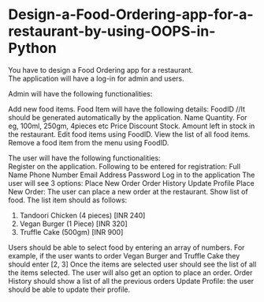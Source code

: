 # Design-a-Food-Ordering-app-for-a-restaurant-by-using-OOPS-in-Python

You have to design a Food Ordering app for a restaurant.  
The application will have a log-in for admin and users.

Admin will have the following functionalities:  

Add new food items. Food Item will have the following details: 
FoodID //It should be generated automatically by the application. 
Name 
Quantity. For eg, 100ml, 250gm, 4pieces etc 
Price 
Discount 
Stock. Amount left in stock in the restaurant. 
Edit food items using FoodID. View the list of all food items. 
Remove a food item from the menu using FoodID.     

The user will have the following functionalities:  
Register on the application. Following to be entered for registration: 
Full Name 
Phone Number 
Email Address 
Password 
Log in to the application 
The user will see 3 options: 
Place New Order 
Order History 
Update Profile 
Place New Order: The user can place a new order at the restaurant. 
Show list of food. 
The list item should as follows: 
1. Tandoori Chicken (4 pieces) [INR 240] 
2. Vegan Burger (1 Piece) [INR 320] 
3. Truffle Cake (500gm) [INR 900] 

Users should be able to select food by entering an array of numbers. 
For example, if the user wants to order Vegan Burger and Truffle Cake they should enter [2, 3] Once the items are selected user should see the list of all the items selected. The user will also get an option to place an order. 
Order History should show a list of all the previous orders
Update Profile: the user should be able to update their profile.
